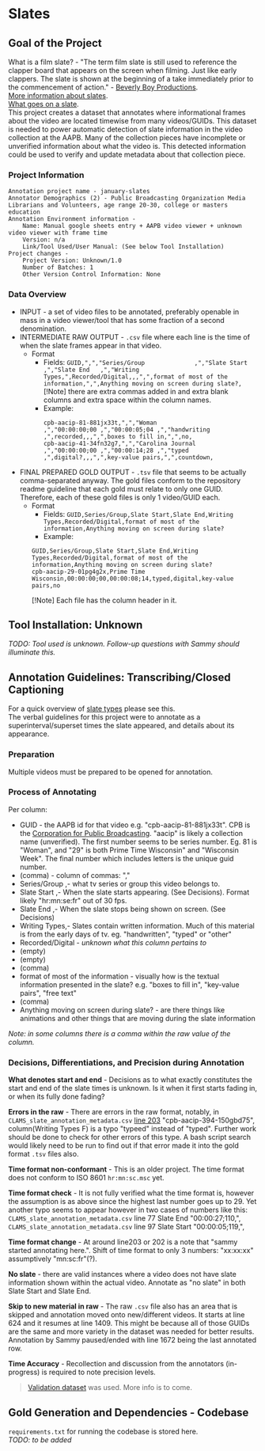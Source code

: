 # Slates

## Goal of the Project
What is a film slate? - "The term film slate is still used to reference the clapper board that appears on the screen when filming. Just like early clappers. 
The slate is shown at the beginning of a take immediately prior to the commencement of action." - [Beverly Boy Productions](https://beverlyboy.com/filmmaking/what-does-slate-mean-in-film/#:~:text=The%20term%20film%20slate%20is,the%20term%20slate%20in%20film.).  
[More information about slates](https://www.youtube.com/watch?v=Heg6kDxXZ8k&t=13).  
[What goes on a slate](theblackandblue.com/2012/11/05/deciphering-film-slate-1/).  
This project creates a dataset that annotates where informational frames about the video are located timewise from many videos/GUIDs. 
This dataset is needed to power automatic detection of slate information in the video collection at the AAPB. 
Many of the collection pieces have incomplete or unverified information about what the video is. 
This detected information could be used to verify and update metadata about that collection piece.

### Project Information
```
Annotation project name - january-slates
Annotator Demographics (2) - Public Broadcasting Organization Media Librarians and Volunteers, age range 20-30, college or masters education  
Annotation Environment information -    
    Name: Manual google sheets entry + AAPB video viewer + unknown video viewer with frame time 
    Version: n/a  
    Link/Tool Used/User Manual: (See below Tool Installation)  
Project changes -  
    Project Version: Unknown/1.0  
    Number of Batches: 1
    Other Version Control Information: None
```

### Data Overview
* INPUT - a set of video files to be annotated, preferably openable in mass in a video viewer/tool that has some fraction of a second denomination.  
* INTERMEDIATE RAW OUTPUT - `.csv` file where each line is the time of when the slate frames appear in that video.
  * Format  
    * Fields: ```GUID,",","Series/Group              ,","Slate Start ,","Slate End   ,","Writing Types,",Recorded/Digital,,,",",format of most of the information,",",Anything moving on screen during slate?,```  
    [!Note] there are extra commas added in and extra blank columns and extra space within the column names.
    * Example:
        ```
        cpb-aacip-81-881jx33t,",","Woman                     ,","00:00:00;00 ,","00:00:05;04 ,","handwriting  ,",recorded,,,",",boxes to fill in,",",no,
        cpb-aacip-41-34fn32g7,",","Carolina Journal          ,","00:00:00;00 ,","00:00:14;28 ,","typed        ,",digital?,,,",",key-value pairs,",",countdown,
        ```
* FINAL PREPARED GOLD OUTPUT - `.tsv` file that seems to be actually comma-separated anyway. The gold files conform to the repository readme guideline that each 
gold must relate to only one GUID. Therefore, each of these gold files is only 1 video/GUID each. 
  * Format
    * Fields: `GUID,Series/Group,Slate Start,Slate End,Writing Types,Recorded/Digital,format of most of the information,Anything moving on screen during slate?`
    * Example:
    ```
    GUID,Series/Group,Slate Start,Slate End,Writing Types,Recorded/Digital,format of most of the information,Anything moving on screen during slate?
    cpb-aacip-29-01pg4g2x,Prime Time Wisconsin,00:00:00;00,00:00:08;14,typed,digital,key-value pairs,no
    ```
    [!Note] Each file has the column header in it. 

## Tool Installation: Unknown
_TODO: Tool used is unknown. Follow-up questions with Sammy should illuminate this._

## Annotation Guidelines: Transcribing/Closed Captioning
For a quick overview of [slate types](https://docs.google.com/document/d/1Xf43EpVzQbIOB-7KTadEyU3eam9xIvLlSGkjy4Ff2v4/edit) please see this.  
The verbal guidelines for this project were to annotate as a superinterval/superset times the slate appeared, and details about its appearance.  
### Preparation
Multiple videos must be prepared to be opened for annotation.  
### Process of Annotating

Per column:  
* GUID - the AAPB id for that video e.g. "cpb-aacip-81-881jx33t". 
CPB is the [Corporation for Public Broadcasting](https://cpb.org/faq#1-1:~:text=Public%20Broadcasting%20(CPB)%3F-,CPB,-is%20a%20private).
"aacip" is likely a collection name (unverified).
The first number seems to be series number. Eg. 81 is "Woman", and "29" is both Prime Time Wisconsin" and "Wisconsin Week".
The final number which includes letters is the unique guid number.  
* (comma) - column of commas: ","  
* Series/Group              ,- what tv series or group this video belongs to.  
* Slate Start ,- When the slate starts appearing. (See Decisions). Format likely "hr:mn:se:fr" out of 30 fps.     
* Slate End   ,- When the slate stops being shown on screen. (See Decisions)  
* Writing Types,- Slates contain written information. Much of this material is from the early days of tv. eg. "handwritten", "typed" or "other"   
* Recorded/Digital - _unknown what this column pertains to_  
* (empty)  
* (empty)  
* (comma)  
* format of most of the information - visually how is the textual information presented in the slate? e.g. "boxes to fill in", "key-value pairs", "free text"  
* (comma)  
* Anything moving on screen during slate? - are there things like animations and other things that are moving during the slate information

_Note: in some columns there is a comma within the raw value of the column._

### Decisions, Differentiations, and Precision during Annotation
**What denotes start and end** - Decisions as to what exactly constitutes the start and end of the slate times is unknown. Is it when it first starts fading in, or when its fully done fading? 

**Errors in the raw** - There are errors in the raw format, notably, in `CLAMS_slate_annotation_metadata.csv` [line 203](https://github.com/clamsproject/aapb-annotations/blob/f884e10d0b9d4b1d68e294d83c6e838528d2c249/january-slates/230101-aapb-collaboration-7/CLAMS_slate_annotation_metadata.csv?plain=1#L203) "cpb-aacip-394-150gbd75", column(Writing Types F) is a typo "typeed" instead of "typed". 
Further work should be done to check for other errors of this type. A bash script search would likely need to be run to find out if that error made it into the gold format `.tsv` files also.

**Time format non-conformant** - This is an older project. The time format does not conform to ISO 8601 `hr:mn:sc.msc` yet.

**Time format check** - It is not fully verified what the time format is, however the assumption is as above since the highest last number goes up to 29.
Yet another typo seems to appear however in two cases of numbers like this: `CLAMS_slate_annotation_metadata.csv` line 77 Slate End "00:00:27;110,",
`CLAMS_slate_annotation_metadata.csv` line 97 Slate Start "00:00:05;119,", 

**Time format change** - At around line203 or 202 is a note that "sammy started annotating here.". 
Shift of time format to only 3 numbers: "xx:xx:xx" assumptively "mn:sc:fr"(?).  

**No slate** - there are valid instances where a video does not have slate information shown within the actual video. Annotate as "no slate" in both Slate Start and Slate End.  

**Skip to new material in raw** - The raw `.csv` file also has an area that is skipped and annotation moved onto new/different videos. 
It starts at line 624 and it resumes at line 1409. This might be because all of those GUIDs are the same and more variety in the dataset was needed for better results.
Annotation by Sammy paused/ended with line 1672 being the last annotated row.  

**Time Accuracy** - Recollection and discussion from the annotators (in-progress) is required to note precision levels. 

> [Validation dataset](https://docs.google.com/spreadsheets/d/1VHEpYmAtBHkIHTzbYtUexRNqALEHLi-3rwzIXtfQG-E/edit#gid=0) was used. More info is to come. 

## Gold Generation and Dependencies - Codebase
`requirements.txt` for running the codebase is stored here.  
_TODO: to be added_